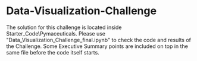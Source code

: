 # Data-Visualization-Challenge

The solution for this challenge is located inside Starter_Code\Pymaceuticals.
Please use "Data_Visualization_Challenge_final.ipynb" to check the code and results of the Challenge.
Some Executive Summary points are included on top in the same file before the code itself starts.
